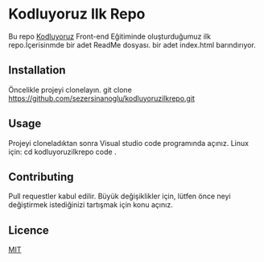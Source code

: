 # Kodluyoruz Ilk Repo

Bu repo [Kodluyoruz](https://www.kodluyoruz.org/) Front-end Eğitiminde oluşturduğumuz ilk repo.İçerisinmde bir adet ReadMe dosyası. bir adet index.html barındırıyor.

## Installation

Öncelikle projeyi clonelayın.
  git clone https://github.com/sezersinanoglu/kodluyoruzilkrepo.git

## Usage

Projeyi cloneladıktan sonra Visual studio code programında açınız.
Linux için:
  cd kodluyoruzilkrepo
  code .

## Contributing

Pull requestler kabul edilir. Büyük değişiklikler için, lütfen önce neyi değiştirmek istediğinizi tartışmak için konu açınız.

## Licence

[MIT](https://github.com/sezersinanoglu/kodluyoruzilkrepo/blob/main/LICENSE)
